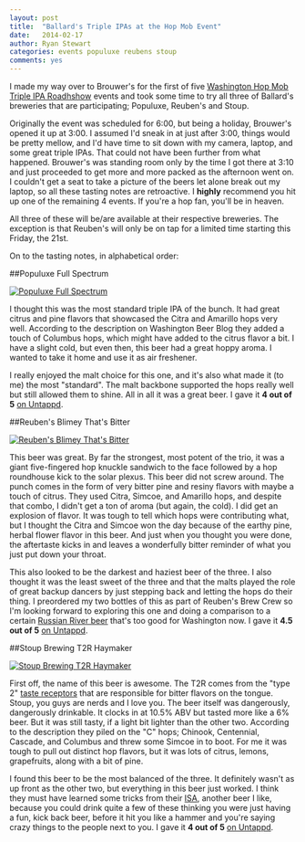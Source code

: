```yaml
---
layout: post
title:  "Ballard's Triple IPAs at the Hop Mob Event"
date:   2014-02-17
author: Ryan Stewart
categories: events populuxe reubens stoup
comments: yes
---
```


I made my way over to Brouwer's for the first of five [Washington Hop Mob Triple IPA Roadhshow](http://www.washingtonbeerblog.com/washington-hop-mob-triple-ipa-roadshow-beer-lineup/) events and took some time to try all three of Ballard's breweries that are participating; Populuxe, Reuben's and Stoup.

Originally the event was scheduled for 6:00, but being a holiday, Brouwer's opened it up at 3:00. I assumed I'd sneak in at just after 3:00, things would be pretty mellow, and I'd have time to sit down with my camera, laptop, and some great triple IPAs. That could not have been further from what happened. Brouwer's was standing room only by the time I got there at 3:10 and just proceeded to get more and more packed as the afternoon went on. I couldn't get a seat to take a picture of the beers let alone break out my laptop, so all these tasting notes are retroactive. I **highly** recommend you hit up one of the remaining 4 events. If you're a hop fan, you'll be in heaven.

All three of these will be/are available at their respective breweries. The exception is that Reuben's will only be on tap for a limited time starting this Friday, the 21st.

On to the tasting notes, in alphabetical order:

##Populuxe Full Spectrum

[![Populuxe Full Spectrum](/img/posts/populuxe-full-spectrum-small.jpg "Populuxe Full Spectrum")](/img/posts/populuxe-full-spectrum.jpg)

I thought this was the most standard triple IPA of the bunch. It had great citrus and pine flavors that showcased the Citra and Amarillo hops very well. According to the description on Washington Beer Blog they added a touch of Columbus hops, which might have added to the citrus flavor a bit. I have a slight cold, but even then, this beer had a great hoppy aroma. I wanted to take it home and use it as air freshener. 

I really enjoyed the malt choice for this one, and it's also what made it (to me) the most "standard". The malt backbone supported the hops really well but still allowed them to shine. All in all it was a great beer. I gave it **4 out of 5** [on Untappd](https://untappd.com/b/populuxe-brewing-full-spectrum-iipa/500795).

##Reuben's Blimey That's Bitter

[![Reuben's Blimey That's Bitter](/img/posts/reubens-blimey-thats-bitter-small.jpg "Reuben's Blimey That's Bitter")](/img/posts/reubens-blimey-thats-bitter.jpg)

This beer was great. By far the strongest, most potent of the trio, it was a giant five-fingered hop knuckle sandwich to the face followed by a hop roundhouse kick to the solar plexus. This beer did not screw around. The punch comes in the form of very bitter pine and resiny flavors with maybe a touch of citrus. They used Citra, Simcoe, and Amarillo hops, and despite that combo, I didn't get a ton of aroma (but again, the cold). I did get an explosion of flavor. It was tough to tell which hops were contributing what, but I thought the Citra and Simcoe won the day because of the earthy pine, herbal flower flavor in this beer. And just when you thought you were done, the aftertaste kicks in and leaves a wonderfully bitter reminder of what you just put down your throat.

This also looked to be the darkest and haziest beer of the three. I also thought it was the least sweet of the three and that the malts played the role of great backup dancers by just stepping back and letting the hops do their thing. I preordered my two bottles of this as part of Reuben's Brew Crew so I'm looking forward to exploring this one and doing a comparison to a certain [Russian River beer](https://untappd.com/b/russian-river-brewing-company-pliny-the-elder/4499) that's too good for Washington now. I gave it **4.5 out of 5** [on Untappd](https://untappd.com/b/reuben-s-brews-blimey-that-s-bitter/592468).

##Stoup Brewing T2R Haymaker

[![Stoup Brewing T2R Haymaker](/img/posts/stoup-t2r-haymaker-small.jpg "Stoup Brewing T2R Haymaker")](/img/posts/stoup-t2r-haymaker.jpg)


First off, the name of this beer is awesome. The T2R comes from the "type 2" [taste receptors](http://en.wikipedia.org/wiki/Taste_receptor) that are responsible for bitter flavors on the tongue. Stoup, you guys are nerds and I love you. The beer itself was dangerously, dangerously drinkable. It clocks in at 10.5% ABV but tasted more like a 6% beer. But it was still tasty, if a light bit lighter than the other two. According to the description they piled on the "C" hops; Chinook, Centennial, Cascade, and Columbus and threw some Simcoe in to boot. For me it was tough to pull out distinct hop flavors, but it was lots of citrus, lemons, grapefruits, along with a bit of pine. 

I found this beer to be the most balanced of the three. It definitely wasn't as up front as the other two, but everything in this beer just worked. I think they must have learned some tricks from their [ISA](https://untappd.com/b/stoup-brewing-india-session-ale-isa/481135), another beer I like, because you could drink quite a few of these thinking you were just having a fun, kick back beer, before it hit you like a hammer and you're saying crazy things to the people next to you. I gave it **4 out of 5** [on Untappd](https://untappd.com/b/stoup-brewing-t2r-haymaker/591744).

